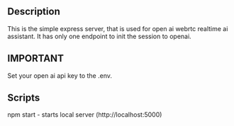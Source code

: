 ## Description

This is the simple express server, that is used for open ai webrtc realtime ai assistant. It has only one endpoint to init the session to openai.

## IMPORTANT

Set your open ai api key to the .env.

## Scripts

npm start - starts local server (http://localhost:5000)
